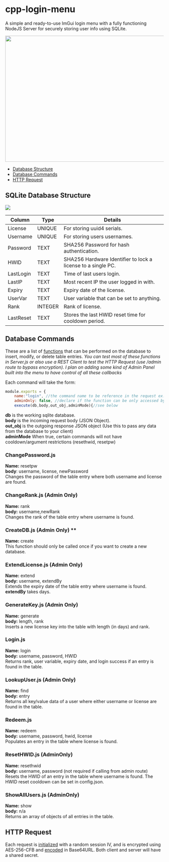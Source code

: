 # cpp-login-menu
A simple and ready-to-use ImGui login menu with a fully functioning NodeJS Server for securely storing user info using SQLite.
<p align="center">
<kbd><img height="400" width = "650" src="https://i.gyazo.com/67c1d77797cb4ea84751cbd337ca99e4.gif"/></kbd>
</p>


* [Database Structure](https://github.com/fsalinas26/cpp-login-menu#sqlite-database-structure)  
* [Database Commands](https://github.com/fsalinas26/cpp-login-menu#database-commands)  
* [HTTP Request](https://github.com/fsalinas26/cpp-login-menu#http-request)  

## SQLite Database Structure  
<img src="https://i.gyazo.com/15d1064b2e246d6facc2d7e8bed6f9e1.png">

| Column  | Type | Details |
| ------------- |---| ------------- |
| License |UNIQUE| For storing uuid4 serials.   |
| Username |UNIQUE|For storing users usernames.  |
| Password  |TEXT|SHA256 Password for hash authentication.  |
| HWID  |TEXT|SHA256 Hardware Identifier to lock a license to a single PC.  |
| LastLogin  |TEXT| Time of last users login.  |
| LastIP  |TEXT|Most recent IP the user logged in with.  |
| Expiry  |TEXT|Expiry date of the license.  |
| UserVar  |TEXT|User variable that can be set to anything.  |
| Rank  |INTEGER|Rank of license.  |
| LastReset  |TEXT| Stores the last HWID reset time for cooldown period.  |

## Database Commands  
These are a list of [functions](https://github.com/fsalinas26/cpp-login-menu/tree/master/NodeJS%20Server/Commands) that can be performed on the database to insert, modify, or delete table entries.
*You can test most of these functions in Server.js or also use a REST Client to test the HTTP Request (use /admin route to bypass encryption). I plan on adding some kind of Admin Panel built into the menu to have control of all these callbacks*  

Each command will take the form:  
```javascript
module.exports = {
    name:"login", //the command name to be reference in the request ex. {"command": "login"}
    adminOnly: false, //declare if the function can be only accessed by admin clients
    execute(db,body,out_obj,adminMode){//see below
```
**db** is the working sqlite database.  
**body** is the incoming request body (JSON Object).  
**out_obj** is the outgoing response JSON object (Use this to pass any data from the database to your client)  
**adminMode** When true, certain commands will not have cooldown/argument restrictions (resethwid, resetpw)   

### ChangePassword.js  
**Name:** resetpw  
**body**: username, license, newPassword  
Changes the password of the table entry where both username and license are found.  

### ChangeRank.js (Admin Only)  
**Name:** rank  
**body:** username,newRank  
Changes the rank of the table entry where username is found.

### CreateDB.js (Admin Only) **  
**Name:** create  
This function should only be called once if you want to create a new database.  

### ExtendLicense.js (Admin Only)   
**Name:** extend  
**body:** username, extendBy  
Extends the expiry date of the table entry where username is found. **extendBy** takes days.  

### GenerateKey.js (Admin Only)  
**Name:** generate  
**body:** length, rank  
Inserts a new license key into the table with length (in days) and rank.      

### Login.js 
**Name:** login  
**body:** username, password, HWID  
Returns rank, user variable, expiry date, and login success if an entry is found in the table.  

### LookupUser.js (Admin Only)  
**Name:** find  
**body:** entry  
Returns all key/value data of a user where either username or license are found in the table.  

### Redeem.js 
**Name:** redeem  
**body:** username, password, hwid, license  
Populates an entry in the table where license is found.  

### ResetHWID.js (AdminOnly)
**Name:** resethwid  
**body:** username, password (not required if calling from admin route)  
Resets the HWID of an entry in the table where username is found. The HWID reset cooldown can be set in config.json.  

### ShowAllUsers.js (AdminOnly)
**Name:** show  
**body:** n/a  
Returns an array of objects of all entries in the table.  


## HTTP Request
Each request is [initialized](https://github.com/fsalinas26/cpp-login-menu/blob/master/Login%20Form/Server%20Auth/Authentication.cpp#L25) with a random session IV, and is encrypted using AES-256-CFB and [encoded](https://github.com/fsalinas26/cpp-login-menu/blob/master/Login%20Form/Server%20Auth/Authentication.cpp#L35-L39) in Base64URL. Both client and server will have a shared secret.  

